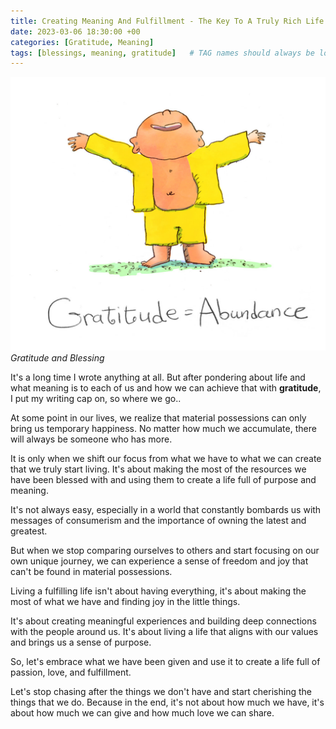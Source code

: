 ```yaml
---
title: Creating Meaning And Fulfillment - The Key To A Truly Rich Life
date: 2023-03-06 18:30:00 +00
categories: [Gratitude, Meaning]
tags: [blessings, meaning, gratitude]   # TAG names should always be lowercase
---
```


![Gratitude](/assets/img/gratitude-blessing.jpg)
_Gratitude and Blessing_

It's a long time I wrote anything at all. But after pondering about life and what meaning is to each of us and how we can achieve that with **gratitude**, I put my writing cap on, so where we go..

At some point in our lives, we realize that material possessions can only bring us temporary happiness. No matter how much we accumulate, there will always be someone who has more. 

It is only when we shift our focus from what we have to what we can create that we truly start living. It's about making the most of the resources we have been blessed with and using them to create a life full of purpose and meaning.

It's not always easy, especially in a world that constantly bombards us with messages of consumerism and the importance of owning the latest and greatest. 

But when we stop comparing ourselves to others and start focusing on our own unique journey, we can experience a sense of freedom and joy that can't be found in material possessions.

Living a fulfilling life isn't about having everything, it's about making the most of what we have and finding joy in the little things. 

It's about creating meaningful experiences and building deep connections with the people around us. It's about living a life that aligns with our values and brings us a sense of purpose.

So, let's embrace what we have been given and use it to create a life full of passion, love, and fulfillment. 

Let's stop chasing after the things we don't have and start cherishing the things that we do. Because in the end, it's not about how much we have, it's about how much we can give and how much love we can share.